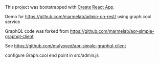 This project was bootstrapped with [Create React App](https://github.com/facebookincubator/create-react-app).

Demo for https://github.com/marmelab/admin-on-rest/
using graph.cool service 

GraphQL code was forked from https://github.com/marmelab/aor-simple-graphql-client

See
https://github.com/mulyoved/aor-simple-graphql-client

configure Graph.cool end point in src/admin.js 